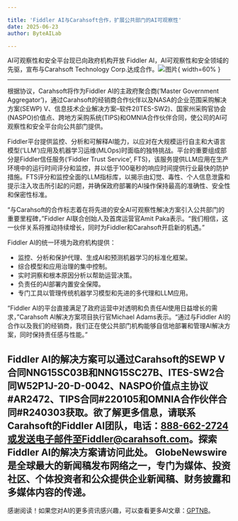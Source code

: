 ```yaml
---

title: 'Fiddler AI与Carahsoft合作，扩展公共部门的AI可观察性'
date: 2025-06-23
author: ByteAILab

---
```


AI可观察性和安全平台现已向政府机构开放
Fiddler AI，AI可观察性和安全领域的先驱，宣布与Carahsoft Technology Corp.达成合作。![图片](https://ai-techpark.com/wp-content/uploads/Fiddler){ width=60% }

---
根据协议，Carahsoft将作为Fiddler AI的主政府聚合商(‘Master Government Aggregator’)，通过Carahsoft的经销商合作伙伴以及NASA的企业范围采购解决方案(SEWP) V、信息技术企业解决方案–软件2(ITES-SW2)、国家州采购官协会(NASPO)价值点、跨地方采购系统(TIPS)和OMNIA合作伙伴合同，使公司的AI可观察性和安全平台向公共部门提供。

Fiddler平台提供监控、分析和可解释AI能力，以应对在大规模运行自主和大语言模型(‘LLM’)应用及机器学习运维(MLOps)时面临的独特挑战。平台的重要组成部分是Fiddler信任服务(‘Fiddler Trust Service’, FTS)，该服务提供LLM应用在生产环境中的运行时间评分和监控，并以低于100毫秒的响应时间提供行业最快的防护措施。FTS评分和监控全面的LLM指标库，以揭示由幻觉、毒性、个人信息泄露和提示注入攻击所引起的问题，并确保政府部署的AI操作保持最高的准确性、安全性和保密性标准。

“与Carahsoft的合作标志着在将先进的安全AI可观察性解决方案引入公共部门的重要里程碑，”Fiddler AI联合创始人及首席运营官Amit Paka表示。“我们相信，这一伙伴关系将推动持续增长，同时为Fiddler和Carahsoft开启新的机遇。”

Fiddler AI的统一环境为政府机构提供：

- 监控、分析和保护代理、生成AI和预测机器学习的标准化框架。
- 综合模型和应用治理的集中控制。
- 实时洞察和根本原因分析以帮助运营决策。
- 负责任的AI部署内置安全保障。
- 专门工具以管理传统机器学习模型和先进的多代理和LLM应用。

“Fiddler AI的平台直接满足了政府运营中对透明和负责任AI使用日益增长的需求，”Carahsoft AI解决方案项目执行官Michael Adams表示。“通过与Fiddler AI的合作以及我们的经销商，我们正在使公共部门机构能够自信地部署和管理AI解决方案，同时保持责任感与性能。”

Fiddler AI的解决方案可以通过Carahsoft的SEWP V合同NNG15SC03B和NNG15SC27B、ITES-SW2合同W52P1J-20-D-0042、NASPO价值点主协议#AR2472、TIPS合同#220105和OMNIA合作伙伴合同#R240303获取。欲了解更多信息，请联系Carahsoft的Fiddler AI团队，电话：888-662-2724或发送电子邮件至Fiddler@carahsoft.com。探索Fiddler AI的解决方案请访问此处。
GlobeNewswire是全球最大的新闻稿发布网络之一，专门为媒体、投资社区、个体投资者和公众提供企业新闻稿、财务披露和多媒体内容的传递。
---
感谢阅读！如果您对AI的更多资讯感兴趣，可以查看更多AI文章：[GPTNB](https://gptnb.com)。